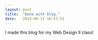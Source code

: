 ```yaml
---
layout: post
title:  "Done with blog."
date:   2014-06-12 16:57:51
---
```


I made this blog for my Web Design II class!
